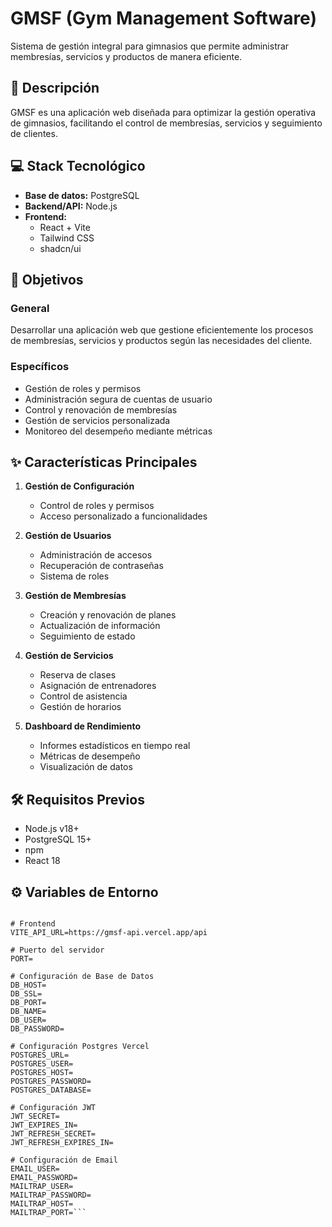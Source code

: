 # GMSF (Gym Management Software)

Sistema de gestión integral para gimnasios que permite administrar membresías, servicios y productos de manera eficiente.

## 🎯 Descripción

GMSF es una aplicación web diseñada para optimizar la gestión operativa de gimnasios, facilitando el control de membresías, servicios y seguimiento de clientes.

## 💻 Stack Tecnológico

- **Base de datos:** PostgreSQL
- **Backend/API:** Node.js
- **Frontend:** 
  - React + Vite
  - Tailwind CSS
  - shadcn/ui

## 🚀 Objetivos

### General
Desarrollar una aplicación web que gestione eficientemente los procesos de membresías, servicios y productos según las necesidades del cliente.

### Específicos
- Gestión de roles y permisos
- Administración segura de cuentas de usuario
- Control y renovación de membresías
- Gestión de servicios personalizada
- Monitoreo del desempeño mediante métricas

## ✨ Características Principales

1. **Gestión de Configuración**
   - Control de roles y permisos
   - Acceso personalizado a funcionalidades

2. **Gestión de Usuarios**
   - Administración de accesos
   - Recuperación de contraseñas
   - Sistema de roles

3. **Gestión de Membresías**
   - Creación y renovación de planes
   - Actualización de información
   - Seguimiento de estado

4. **Gestión de Servicios**
   - Reserva de clases
   - Asignación de entrenadores
   - Control de asistencia
   - Gestión de horarios

5. **Dashboard de Rendimiento**
   - Informes estadísticos en tiempo real
   - Métricas de desempeño
   - Visualización de datos

## 🛠️ Requisitos Previos

- Node.js v18+
- PostgreSQL 15+
- npm
- React 18

## ⚙️ Variables de Entorno

```env

# Frontend
VITE_API_URL=https://gmsf-api.vercel.app/api

# Puerto del servidor
PORT=

# Configuración de Base de Datos
DB_HOST=
DB_SSL=
DB_PORT=
DB_NAME=
DB_USER=
DB_PASSWORD=

# Configuración Postgres Vercel
POSTGRES_URL=
POSTGRES_USER=
POSTGRES_HOST=
POSTGRES_PASSWORD=
POSTGRES_DATABASE=

# Configuración JWT
JWT_SECRET=
JWT_EXPIRES_IN=
JWT_REFRESH_SECRET=
JWT_REFRESH_EXPIRES_IN=

# Configuración de Email
EMAIL_USER=
EMAIL_PASSWORD=
MAILTRAP_USER=
MAILTRAP_PASSWORD=
MAILTRAP_HOST=
MAILTRAP_PORT=```